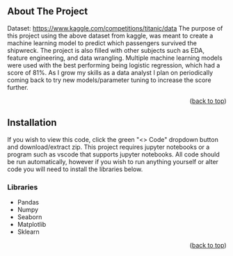 

<!-- ABOUT THE PROJECT -->
## About The Project
Dataset: https://www.kaggle.com/competitions/titanic/data
The purpose of this project using the above dataset from kaggle, was meant to create a machine learning model to predict which passengers survived the shipwreck. The project is also filled with other subjects such as EDA, feature engineering, and data wrangling. Multiple machine learning models were used with the best performing being logistic regression, which had a score of 81%. As I grow my skills as a data analyst I plan on periodically coming back to try new models/parameter tuning to increase the score further.




<p align="right">(<a href="#readme-top">back to top</a>)</p>



<!-- GETTING STARTED -->
## Installation

If you wish to view this code, click the green "<> Code" dropdown button and download/extract zip. This project requires jupyter notebooks or a program such as vscode that supports jupyter notebooks. All code should be run automatically, however if you wish to run anything yourself or alter code you will need to install the libraries below.

### Libraries

* Pandas
* Numpy
* Seaborn
* Matplotlib
* Sklearn



<p align="right">(<a href="#readme-top">back to top</a>)</p>




